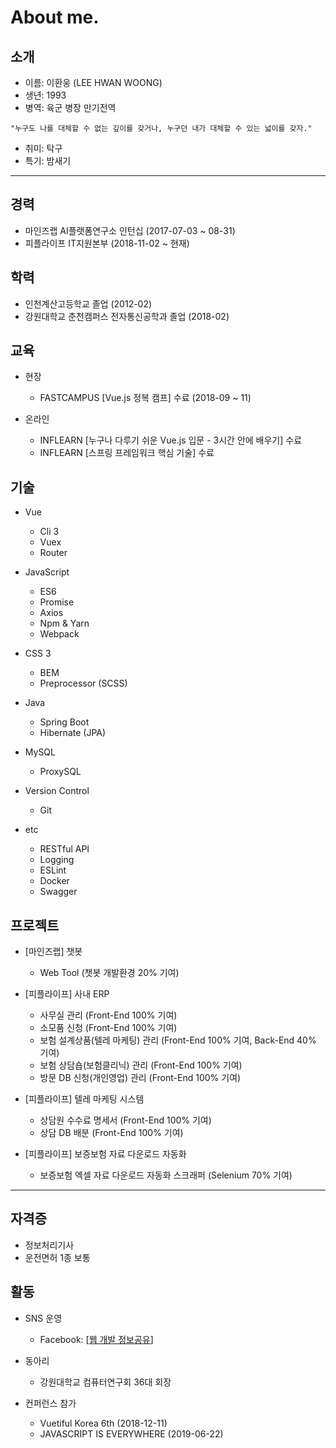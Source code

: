 # About me.

## 소개

* 이름: 이환웅 (LEE HWAN WOONG)
* 생년: 1993
* 병역: 육군 병장 만기전역

```
"누구도 나를 대체할 수 없는 깊이를 갖거나, 누구던 내가 대체할 수 있는 넓이를 갖자."
```

* 취미: 탁구
* 특기: 밤새기


---


## 경력

* 마인즈랩 AI플랫폼연구소 인턴십 (2017-07-03 ~ 08-31)
* 피플라이프 IT지원본부 (2018-11-02 ~ 현재)

## 학력

* 인천계산고등학교 졸업 (2012-02)
* 강원대학교 춘천캠퍼스 전자통신공학과 졸업 (2018-02)

## 교육

* 현장
  - FASTCAMPUS [Vue.js 정복 캠프] 수료 (2018-09 ~ 11)

* 온라인
  - INFLEARN [누구나 다루기 쉬운 Vue.js 입문 - 3시간 안에 배우기] 수료
  - INFLEARN [스프링 프레임워크 핵심 기술] 수료

## 기술

* Vue
  - Cli 3
  - Vuex
  - Router

* JavaScript
  - ES6
  - Promise
  - Axios
  - Npm & Yarn
  - Webpack

* CSS 3
  - BEM
  - Preprocessor (SCSS)

* Java
  - Spring Boot
  - Hibernate (JPA)

* MySQL
  - ProxySQL

* Version Control
  - Git

* etc
  - RESTful API
  - Logging
  - ESLint
  - Docker
  - Swagger

## 프로젝트
* [마인즈랩] 챗봇
  - Web Tool (챗봇 개발환경 20% 기여)

* [피플라이프] 사내 ERP
  - 사무실 관리 (Front-End 100% 기여)
  - 소모품 신청 (Front-End 100% 기여)
  - 보험 설계상품(텔레 마케팅) 관리 (Front-End 100% 기여, Back-End 40% 기여)
  - 보험 상담숍(보험클리닉) 관리 (Front-End 100% 기여)
  - 방문 DB 신청(개인영업) 관리 (Front-End 100% 기여)

* [피플라이프] 텔레 마케팅 시스템
  - 상담원 수수료 명세서 (Front-End 100% 기여)
  - 상담 DB 배분 (Front-End 100% 기여)

* [피플라이프] 보증보험 자료 다운로드 자동화
  - 보증보험 엑셀 자료 다운로드 자동화 스크래퍼 (Selenium 70% 기여)

---

## 자격증
* 정보처리기사
* 운전면허 1종 보통

## 활동

* SNS 운영
  - Facebook: [[웹 개발 정보공유](https://www.facebook.com/WebDevShare/)]

* 동아리
  - 강원대학교 컴퓨터연구회 36대 회장

* 컨퍼런스 참가
  - Vuetiful Korea 6th (2018-12-11)
  - JAVASCRIPT IS EVERYWHERE (2019-06-22)
